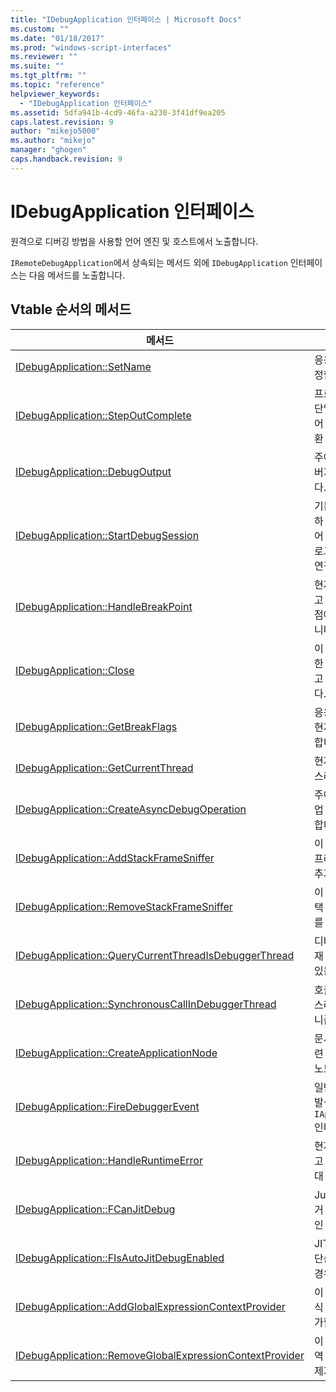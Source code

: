 ```yaml
---
title: "IDebugApplication 인터페이스 | Microsoft Docs"
ms.custom: ""
ms.date: "01/18/2017"
ms.prod: "windows-script-interfaces"
ms.reviewer: ""
ms.suite: ""
ms.tgt_pltfrm: ""
ms.topic: "reference"
helpviewer_keywords: 
  - "IDebugApplication 인터페이스"
ms.assetid: 5dfa941b-4cd9-46fa-a230-3f41df9ea205
caps.latest.revision: 9
author: "mikejo5000"
ms.author: "mikejo"
manager: "ghogen"
caps.handback.revision: 9
---
```

# IDebugApplication 인터페이스
원격으로 디버깅 방법을 사용할 언어 엔진 및 호스트에서 노출합니다.  
  
 `IRemoteDebugApplication`에서 상속되는 메서드 외에 `IDebugApplication` 인터페이스는 다음 메서드를 노출합니다.  
  
## Vtable 순서의 메서드  
  
|메서드|설명|  
|---------|--------|  
|[IDebugApplication::SetName](../../winscript/reference/idebugapplication-setname.md)|응용 프로그램 이름을 설정합니다.|  
|[IDebugApplication::StepOutComplete](../../winscript/reference/idebugapplication-stepoutcomplete.md)|프로세스 디버그 관리자 단일 단계 모드에서는 언어 엔진 약 호출자로 반환 됨을 알립니다.|  
|[IDebugApplication::DebugOutput](../../winscript/reference/idebugapplication-debugoutput.md)|주어진된 문자열 IDE 디버거를 통해 표시 됩니다.|  
|[IDebugApplication::StartDebugSession](../../winscript/reference/idebugapplication-startdebugsession.md)|기본 IDE 디버거를 시작 하 고 하나 이미 연결 되어 있는 경우이 응용 프로그램에 디버그 세션에 연결 합니다.|  
|[IDebugApplication::HandleBreakPoint](../../winscript/reference/idebugapplication-handlebreakpoint.md)|현재 스레드를 차단 하 고 IDE 디버거에서 중단점에 대 한 알림을 보냅니다.|  
|[IDebugApplication::Close](../../winscript/reference/idebugapplication-close.md)|이 응용 프로그램에 대 한 모든 참조를 해제 하 고 비활성 상태가 됩니다.|  
|[IDebugApplication::GetBreakFlags](../../winscript/reference/idebugapplication-getbreakflags.md)|응용 프로그램에 대 한 현재 중단 플래그를 반환합니다.|  
|[IDebugApplication::GetCurrentThread](../../winscript/reference/idebugapplication-getcurrentthread.md)|현재 실행 중인 스레드에 스레드를 반환 합니다.|  
|[IDebugApplication::CreateAsyncDebugOperation](../../winscript/reference/idebugapplication-createasyncdebugoperation.md)|주어진된 동기 디버그 작업 비동기 액세스를 제공합니다.|  
|[IDebugApplication::AddStackFrameSniffer](../../winscript/reference/idebugapplication-addstackframesniffer.md)|이 응용 프로그램에 스택 프레임 표시기 공급자를 추가합니다.|  
|[IDebugApplication::RemoveStackFrameSniffer](../../winscript/reference/idebugapplication-removestackframesniffer.md)|이 응용 프로그램에서 스택 프레임 표시기 공급자를 제거합니다.|  
|[IDebugApplication::QueryCurrentThreadIsDebuggerThread](../../winscript/reference/idebugapplication-querycurrentthreadisdebuggerthread.md)|디버거에서 스레드의 현재 실행 중인 스레드가 있는지 확인 합니다.|  
|[IDebugApplication::SynchronousCallInDebuggerThread](../../winscript/reference/idebugapplication-synchronouscallindebuggerthread.md)|호출자가 코드에 디버거 스레드가 실행 하는 메커니즘을 제공 합니다.|  
|[IDebugApplication::CreateApplicationNode](../../winscript/reference/idebugapplication-createapplicationnode.md)|문서를 특정 공급자와 관련 된 새 응용 프로그램 노드를 만듭니다.|  
|[IDebugApplication::FireDebuggerEvent](../../winscript/reference/idebugapplication-firedebuggerevent.md)|일반 이벤트는 디버거를 발생 시키는 `IApplicationDebugger` 인터페이스.|  
|[IDebugApplication::HandleRuntimeError](../../winscript/reference/idebugapplication-handleruntimeerror.md)|현재 스레드를 차단 하 고 IDE 디버거를 오류에 대 한 알림을 보냅니다.|  
|[IDebugApplication::FCanJitDebug](../../winscript/reference/idebugapplication-fcanjitdebug.md)|Just in time \(JIT\) 디버거 등록 되어 있는지 확인 합니다.|  
|[IDebugApplication::FIsAutoJitDebugEnabled](../../winscript/reference/idebugapplication-fisautojitdebugenabled.md)|JIT 디버거 자동 디버그 단순 호스트에 등록 된 경우 결정 합니다.|  
|[IDebugApplication::AddGlobalExpressionContextProvider](../../winscript/reference/idebugapplication-addglobalexpressioncontextprovider.md)|이 응용 프로그램에 전역 식 컨텍스트 공급자를 추가합니다.|  
|[IDebugApplication::RemoveGlobalExpressionContextProvider](../../winscript/reference/idebugapplication-removeglobalexpressioncontextprovider.md)|이 응용 프로그램에서 전역 식 컨텍스트 공급자를 제거합니다.|